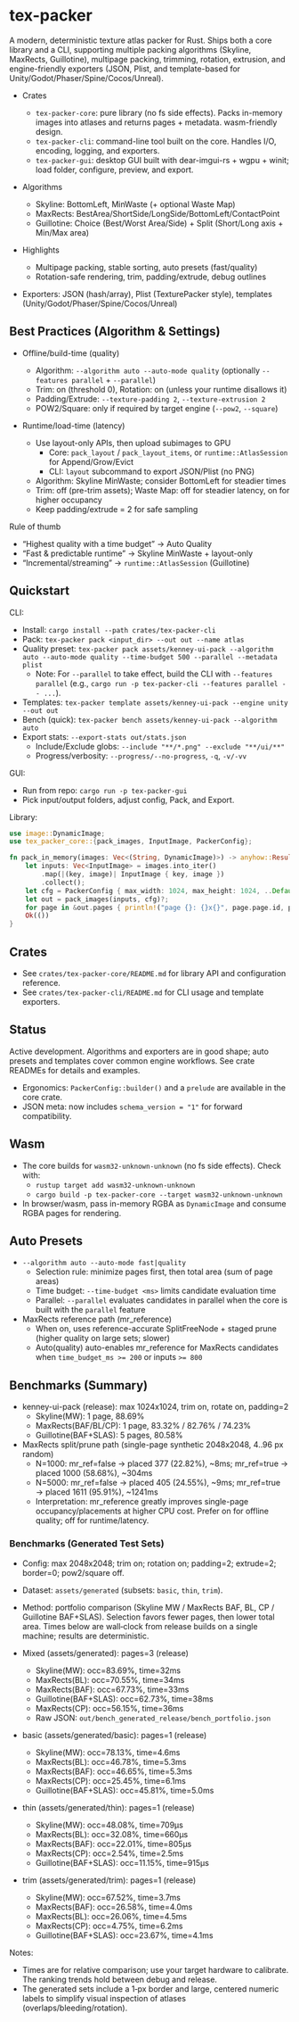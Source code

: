 # tex-packer

A modern, deterministic texture atlas packer for Rust. Ships both a core library and a CLI, supporting multiple packing algorithms (Skyline, MaxRects, Guillotine), multipage packing, trimming, rotation, extrusion, and engine-friendly exporters (JSON, Plist, and template-based for Unity/Godot/Phaser/Spine/Cocos/Unreal).

- Crates
  - `tex-packer-core`: pure library (no fs side effects). Packs in-memory images into atlases and returns pages + metadata. wasm-friendly design.
  - `tex-packer-cli`: command-line tool built on the core. Handles I/O, encoding, logging, and exporters.
  - `tex-packer-gui`: desktop GUI built with dear-imgui-rs + wgpu + winit; load folder, configure, preview, and export.

- Algorithms
  - Skyline: BottomLeft, MinWaste (+ optional Waste Map)
  - MaxRects: BestArea/ShortSide/LongSide/BottomLeft/ContactPoint
  - Guillotine: Choice (Best/Worst Area/Side) + Split (Short/Long axis + Min/Max area)

- Highlights
  - Multipage packing, stable sorting, auto presets (fast/quality)
  - Rotation-safe rendering, trim, padding/extrude, debug outlines
- Exporters: JSON (hash/array), Plist (TexturePacker style), templates (Unity/Godot/Phaser/Spine/Cocos/Unreal)

## Best Practices (Algorithm & Settings)

- Offline/build-time (quality)
  - Algorithm: `--algorithm auto --auto-mode quality` (optionally `--features parallel` + `--parallel`)
  - Trim: on (threshold 0), Rotation: on (unless your runtime disallows it)
  - Padding/Extrude: `--texture-padding 2`, `--texture-extrusion 2`
  - POW2/Square: only if required by target engine (`--pow2`, `--square`)

- Runtime/load-time (latency)
  - Use layout-only APIs, then upload subimages to GPU
    - Core: `pack_layout` / `pack_layout_items`, or `runtime::AtlasSession` for Append/Grow/Evict
    - CLI: `layout` subcommand to export JSON/Plist (no PNG)
  - Algorithm: Skyline MinWaste; consider BottomLeft for steadier times
  - Trim: off (pre-trim assets); Waste Map: off for steadier latency, on for higher occupancy
  - Keep padding/extrude = 2 for safe sampling

Rule of thumb
- “Highest quality with a time budget” → Auto Quality
- “Fast & predictable runtime” → Skyline MinWaste + layout-only
- “Incremental/streaming” → `runtime::AtlasSession` (Guillotine)

## Quickstart

CLI:

- Install: `cargo install --path crates/tex-packer-cli`
- Pack: `tex-packer pack <input_dir> --out out --name atlas`
- Quality preset: `tex-packer pack assets/kenney-ui-pack --algorithm auto --auto-mode quality --time-budget 500 --parallel --metadata plist`
  - Note: For `--parallel` to take effect, build the CLI with `--features parallel` (e.g., `cargo run -p tex-packer-cli --features parallel -- ...`).
- Templates: `tex-packer template assets/kenney-ui-pack --engine unity --out out`
- Bench (quick): `tex-packer bench assets/kenney-ui-pack --algorithm auto`
- Export stats: `--export-stats out/stats.json`
  - Include/Exclude globs: `--include "**/*.png" --exclude "**/ui/**"`
  - Progress/verbosity: `--progress/--no-progress`, `-q`, `-v/-vv`

GUI:

- Run from repo: `cargo run -p tex-packer-gui`
- Pick input/output folders, adjust config, Pack, and Export.

Library:

```rust
use image::DynamicImage;
use tex_packer_core::{pack_images, InputImage, PackerConfig};

fn pack_in_memory(images: Vec<(String, DynamicImage)>) -> anyhow::Result<()> {
    let inputs: Vec<InputImage> = images.into_iter()
        .map(|(key, image)| InputImage { key, image })
        .collect();
    let cfg = PackerConfig { max_width: 1024, max_height: 1024, ..Default::default() };
    let out = pack_images(inputs, cfg)?;
    for page in &out.pages { println!("page {}: {}x{}", page.page.id, page.page.width, page.page.height); }
    Ok(())
}
```

## Crates

- See `crates/tex-packer-core/README.md` for library API and configuration reference.
- See `crates/tex-packer-cli/README.md` for CLI usage and template exporters.

## Status

Active development. Algorithms and exporters are in good shape; auto presets and templates cover common engine workflows. See crate READMEs for details and examples.

- Ergonomics: `PackerConfig::builder()` and a `prelude` are available in the core crate.
- JSON meta: now includes `schema_version = "1"` for forward compatibility.

## Wasm

- The core builds for `wasm32-unknown-unknown` (no fs side effects). Check with:
  - `rustup target add wasm32-unknown-unknown`
  - `cargo build -p tex-packer-core --target wasm32-unknown-unknown`
- In browser/wasm, pass in-memory RGBA as `DynamicImage` and consume RGBA pages for rendering.

## Auto Presets

- `--algorithm auto --auto-mode fast|quality`
  - Selection rule: minimize pages first, then total area (sum of page areas)
  - Time budget: `--time-budget <ms>` limits candidate evaluation time
  - Parallel: `--parallel` evaluates candidates in parallel when the core is built with the `parallel` feature
- MaxRects reference path (mr_reference)
  - When on, uses reference-accurate SplitFreeNode + staged prune (higher quality on large sets; slower)
  - Auto(quality) auto-enables mr_reference for MaxRects candidates when `time_budget_ms >= 200` or inputs `>= 800`

## Benchmarks (Summary)

- kenney-ui-pack (release): max 1024x1024, trim on, rotate on, padding=2
  - Skyline(MW): 1 page, 88.69%
  - MaxRects(BAF/BL/CP): 1 page, 83.32% / 82.76% / 74.23%
  - Guillotine(BAF+SLAS): 5 pages, 80.58%
- MaxRects split/prune path (single-page synthetic 2048x2048, 4..96 px random)
  - N=1000: mr_ref=false → placed 377 (22.82%), ~8ms; mr_ref=true → placed 1000 (58.68%), ~304ms
  - N=5000: mr_ref=false → placed 405 (24.55%), ~9ms;  mr_ref=true → placed 1611 (95.91%), ~1241ms
  - Interpretation: mr_reference greatly improves single-page occupancy/placements at higher CPU cost. Prefer on for offline quality; off for runtime/latency.

### Benchmarks (Generated Test Sets)

- Config: max 2048x2048; trim on; rotation on; padding=2; extrude=2; border=0; pow2/square off.
- Dataset: `assets/generated` (subsets: `basic`, `thin`, `trim`).
- Method: portfolio comparison (Skyline MW / MaxRects BAF, BL, CP / Guillotine BAF+SLAS). Selection favors fewer pages, then lower total area. Times below are wall‑clock from release builds on a single machine; results are deterministic.

- Mixed (assets/generated): pages=3 (release)
  - Skyline(MW): occ=83.69%, time=32ms
  - MaxRects(BL): occ=70.55%, time=34ms
  - MaxRects(BAF): occ=67.73%, time=33ms
  - Guillotine(BAF+SLAS): occ=62.73%, time=38ms
  - MaxRects(CP): occ=56.15%, time=36ms
  - Raw JSON: `out/bench_generated_release/bench_portfolio.json`

- basic (assets/generated/basic): pages=1 (release)
  - Skyline(MW): occ=78.13%, time=4.6ms
  - MaxRects(BL): occ=46.78%, time=5.3ms
  - MaxRects(BAF): occ=46.65%, time=5.3ms
  - MaxRects(CP): occ=25.45%, time=6.1ms
  - Guillotine(BAF+SLAS): occ=45.81%, time=5.0ms

- thin (assets/generated/thin): pages=1 (release)
  - Skyline(MW): occ=48.08%, time=709µs
  - MaxRects(BL): occ=32.08%, time=660µs
  - MaxRects(BAF): occ=22.01%, time=805µs
  - MaxRects(CP): occ=2.54%, time=2.5ms
  - Guillotine(BAF+SLAS): occ=11.15%, time=915µs

- trim (assets/generated/trim): pages=1 (release)
  - Skyline(MW): occ=67.52%, time=3.7ms
  - MaxRects(BAF): occ=26.58%, time=4.0ms
  - MaxRects(BL): occ=26.06%, time=4.5ms
  - MaxRects(CP): occ=4.75%, time=6.2ms
  - Guillotine(BAF+SLAS): occ=23.67%, time=4.1ms

Notes:
- Times are for relative comparison; use your target hardware to calibrate. The ranking trends hold between debug and release.
- The generated sets include a 1‑px border and large, centered numeric labels to simplify visual inspection of atlases (overlaps/bleeding/rotation).



